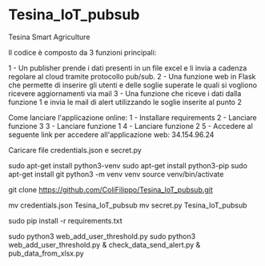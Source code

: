 # Tesina_IoT_pubsub
Tesina Smart Agriculture

Il codice è composto da 3 funzioni principali:

1 - Un publisher prende i dati presenti in un file excel e li invia a cadenza regolare al cloud tramite protocollo pub/sub.
2 - Una funzione web in Flask che permette di inserire gli utenti e delle soglie superate le quali si vogliono ricevere aggiornamenti via mail
3 - Una funzione che riceve i dati dalla funzione 1 e invia le mail di alert utilizzando le soglie inserite al punto 2

Come lanciare l'applicazione online:
1 - Installare requirements
2 - Lanciare funzione 3
3 - Lanciare funzione 1
4 - Lanciare funzione 2
5 - Accedere al seguente link per accedere all'applicazione web: 34.154.96.24

Caricare file credentials.json e secret.py

sudo apt-get install python3-venv
sudo apt-get install python3-pip
sudo apt-get install git
python3 -m venv venv
source venv/bin/activate



git clone https://github.com/ColiFilippo/Tesina_IoT_pubsub.git

mv credentials.json Tesina_IoT_pubsub
mv secret.py Tesina_IoT_pubsub

sudo pip install -r requirements.txt

sudo python3 web_add_user_threshold.py
sudo python3 web_add_user_threshold.py & check_data_send_alert.py & pub_data_from_xlsx.py


